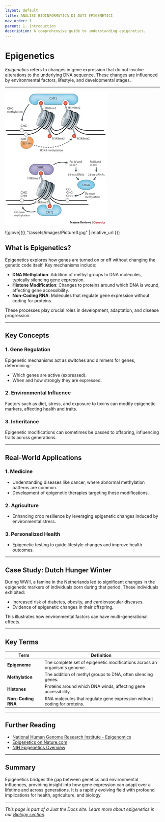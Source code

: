 ```yaml
---
layout: default
title: ANALISI BIOINFORMATICA DI DATI EPIGENETICI
nav_order: 1
parent: 1. Introduction
description: A comprehensive guide to understanding epigenetics.
---
```


# Epigenetics
_Epigenetics_ refers to changes in gene expression that do not involve alterations to the underlying DNA sequence. These changes are influenced by environmental factors, lifestyle, and developmental stages.

---

![figura_di_mercoledì](/assets/images/Picture3.jpg)

![giove]({{ "/assets/images/Picture3.jpg" | relative_url }})

## What is Epigenetics?

Epigenetics explores how genes are turned on or off without changing the genetic code itself. Key mechanisms include:

- **DNA Methylation**: Addition of methyl groups to DNA molecules, typically silencing gene expression.
- **Histone Modification**: Changes to proteins around which DNA is wound, affecting gene accessibility.
- **Non-Coding RNA**: Molecules that regulate gene expression without coding for proteins.

These processes play crucial roles in development, adaptation, and disease progression.

---

## Key Concepts

### 1. **Gene Regulation**
Epigenetic mechanisms act as switches and dimmers for genes, determining:
- Which genes are active (expressed).
- When and how strongly they are expressed.

### 2. **Environmental Influence**
Factors such as diet, stress, and exposure to toxins can modify epigenetic markers, affecting health and traits.

### 3. **Inheritance**
Epigenetic modifications can sometimes be passed to offspring, influencing traits across generations.

---

## Real-World Applications

### 1. **Medicine**
- Understanding diseases like cancer, where abnormal methylation patterns are common.
- Development of epigenetic therapies targeting these modifications.

### 2. **Agriculture**
- Enhancing crop resilience by leveraging epigenetic changes induced by environmental stress.

### 3. **Personalized Health**
- Epigenetic testing to guide lifestyle changes and improve health outcomes.

---

## Case Study: Dutch Hunger Winter
During WWII, a famine in the Netherlands led to significant changes in the epigenetic markers of individuals born during that period. These individuals exhibited:
- Increased risk of diabetes, obesity, and cardiovascular diseases.
- Evidence of epigenetic changes in their offspring.

This illustrates how environmental factors can have multi-generational effects.

---

## Key Terms

| Term               | Definition                                                                 |
|--------------------|-----------------------------------------------------------------------------|
| **Epigenome**      | The complete set of epigenetic modifications across an organism's genome.  |
| **Methylation**    | The addition of methyl groups to DNA, often silencing genes.               |
| **Histones**       | Proteins around which DNA winds, affecting gene accessibility.             |
| **Non-Coding RNA** | RNA molecules that regulate gene expression without coding for proteins.   |

---

## Further Reading

- [National Human Genome Research Institute - Epigenomics](https://www.genome.gov/genetics-glossary/Epigenomics)
- [Epigenetics on Nature.com](https://www.nature.com/subjects/epigenetics)
- [NIH Epigenetics Overview](https://www.nih.gov/news-events/epigenetics-overview)

---

## Summary

Epigenetics bridges the gap between genetics and environmental influences, providing insight into how gene expression can adapt over a lifetime and across generations. It is a rapidly evolving field with profound implications for health, agriculture, and biology.

---

_This page is part of a Just the Docs site. Learn more about epigenetics in our [Biology section](../biology/)._  
